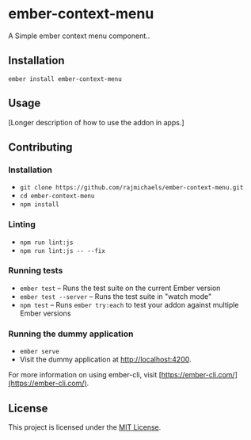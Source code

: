 ember-context-menu
==============================================================================

A Simple ember context menu component..

Installation
------------------------------------------------------------------------------

```
ember install ember-context-menu
```


Usage
------------------------------------------------------------------------------

[Longer description of how to use the addon in apps.]


Contributing
------------------------------------------------------------------------------

### Installation

* `git clone https://github.com/rajmichaels/ember-context-menu.git`
* `cd ember-context-menu`
* `npm install`

### Linting

* `npm run lint:js`
* `npm run lint:js -- --fix`

### Running tests

* `ember test` – Runs the test suite on the current Ember version
* `ember test --server` – Runs the test suite in "watch mode"
* `npm test` – Runs `ember try:each` to test your addon against multiple Ember versions

### Running the dummy application

* `ember serve`
* Visit the dummy application at [http://localhost:4200](http://localhost:4200).

For more information on using ember-cli, visit [https://ember-cli.com/](https://ember-cli.com/).

License
------------------------------------------------------------------------------

This project is licensed under the [MIT License](LICENSE.md).
